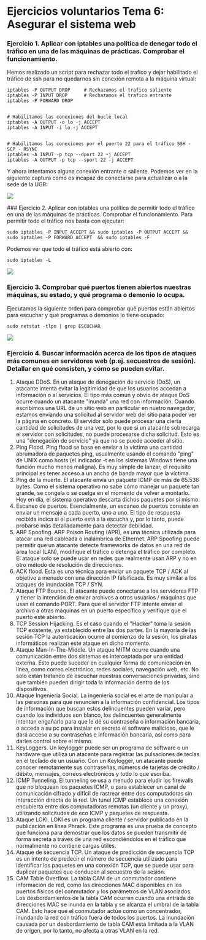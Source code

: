 # Ejercicios voluntarios Tema 6: Asegurar el sistema web

### Ejercicio 1. Aplicar con iptables una política de denegar todo el tráfico en una de las máquinas de prácticas. Comprobar el funcionamiento.

Hemos realizado un script para rechazar todo el trafico y dejar habilitado el tráfico de ssh para no quedarnos sin conexión remota a la máquina virtual:

```
iptables -P OUTPUT DROP 	# Rechazamos el trafico saliente
iptables -P INPUT DROP		# Rechazamos el trafico entrante
iptables -P FORWARD DROP


# Habilitamos las conexiones del bucle local
iptables -A OUTPUT -o lo -j ACCEPT
iptables -A INPUT -i lo -j ACCEPT


# Habilitamos las conexiones por el puerto 22 para el tráfico SSH - SCP - RSYNC
iptables -A INPUT -p tcp --dport 22 -j ACCEPT
iptables -A OUTPUT -p tcp --sport 22 -j ACCEPT
```

Y ahora intentamos alguna conexión entrante o saliente. Podemos ver en la siguiente captura como es incapaz de conectarse para actualizar o a la sede de la UGR:

![](images/t6/rechazar.png)



### Ejercicio 2. Aplicar con iptables una política de permitir todo el tráfico en una de las máquinas de prácticas. Comprobar el funcionamiento.
Para permitir todo el tráfico nos basta con ejecutar:

```
sudo iptables -P INPUT ACCEPT && sudo iptables -P OUTPUT ACCEPT && sudo iptables -P FORWARD ACCEPT  && sudo iptables -F
```

Podemos ver que todo el tráfico está abierto con:

```
sudo iptables -L
```

![](images/t6/aceptar.png)



### Ejercicio 3. Comprobar qué puertos tienen abiertos nuestras máquinas, su estado, y qué programa o demonio lo ocupa.

Ejecutamos la siguiente orden para comprobar qué puertos están abiertos para escuchar y qué programas o demonios lo tiene ocupado:
```
sudo netstat -tlpn | grep ESCUCHAR
```
![](images/t6/puertosAbiertos.png)


### Ejercicio 4. Buscar información acerca de los tipos de ataques más comunes en servidores web (p.ej. secuestros de sesión). Detallar en qué consisten, y cómo se pueden evitar.
1. Ataque DDoS. En un ataque de denegación de servicio (DoS), un atacante intenta evitar la legitimidad de que los usuarios accedan a información o al servicios. El tipo más común y obvio de ataque DoS ocurre cuando un atacante "inunda" una red con información. Cuando escribimos una URL de un sitio web en particular en nuetro navegador, estamos enviando una solicitud al servidor web del sitio para poder ver la página en concreto. El servidor solo puede procesar una cierta cantidad de solicitudes de una vez, por lo que si un atacante sobrecarga el servidor con solicitudes, no puede procesarse dicha solicitud. Esto es una "denegación de servicio" ya que no se puede acceder al sitio.
2. Ping Flood. Ping flood se basa en enviar a la víctima una cantidad abrumadora de paquetes ping, usualmente usando el comando "ping" de UNIX como hosts (el indicador -t en los sistemas Windows tiene una función mucho menos maligna). Es muy simple de lanzar, el requisito principal es tener acceso a un ancho de banda mayor que la víctima.
3. Ping de la muerte. El atacante envía un paquete ICMP de más de 65.536 bytes. Como el sistema operativo no sabe cómo manejar un paquete tan grande, se congela o se cuelga en el momento de volver a montarlo. Hoy en día, el sistema operativo descarta dichos paquetes por sí mismo.
4. Escaneo de puertos. Esencialmente, un escaneo de puertos consiste en enviar un mensaje a cada puerto, uno a uno. El tipo de respuesta recibida indica si el puerto está a la escucha y, por lo tanto, puede probarse más detalladamente para detectar debilidad.
5. ARP Spoofing. ARP Poison Routing (APR), es una técnica utilizada para atacar una red cableada o inalámbrica de Ethernet. ARP Spoofing puede permitir que un atacante detecte frameworks de datos en una red de área local (LAN), modifique el tráfico o detenga el tráfico por completo. El ataque solo se puede usar en redes que realmente usan ARP y no en otro método de resolución de direcciones.
6. ACK flood. Esta es una técnica para enviar un paquete TCP / ACK al objetivo a menudo con una dirección IP falsificada. Es muy similar a los ataques de inundación TCP / SYN.
7. Ataque FTP Bounce. El atacante puede conectarse a los servidores FTP y tiener la intención de enviar archivos a otros usuarios / máquinas que usan el comando PORT. Para que el servidor FTP intente enviar el archivo a otras máquinas en un puerto específico y verifique que el puerto esté abierto.
8. TCP Session Hijacking. Es el caso cuando el "Hacker" toma la sesión TCP existente, ya establecido entre las dos partes. En la mayoría de las sesión TCP la autenticación ocurre al comienzo de la sesión, los piratas informáticos realizan este ataque en dicho momento.
9. Ataque Man-In-The-Middle. Un ataque MITM ocurre cuando una comunicación entre dos sistemas es interceptada por una entidad externa. Esto puede suceder en cualquier forma de comunicación en línea, como correo electrónico, redes sociales, navegación web, etc. No solo están tratando de escuchar nuestras conversaciones privadas, sino que también pueden dirigir toda la información dentro de los dispositivos.
10. Ataque Ingenieria Social. La ingeniería social es el arte de manipular a las personas para que renuncien a la información confidencial. Los tipos de información que buscan estos delincuentes pueden variar, pero cuando los individuos son blanco, los delincuentes generalmente intentan engañarlo para que le dé su contraseña o información bancaria, o acceda a su pc para instalar en secreto el software malicioso, que le dará acceso a su contraseñas e información bancaria, así como para darles control sobre el mismo.
11. KeyLoggers. Un keylogger puede ser un programa de software o un hardware que utiliza un atacante para registrar las pulsaciones de teclas en el teclado de un usuario. Con un Keylogger, un atacante puede conocer remotamente sus contraseñas, números de tarjetas de crédito / débito, mensajes, correos electrónicos y todo lo que escriba.
12. ICMP Tunneling. El tunneling se usa a menudo para eludir los firewalls que no bloquean los paquetes ICMP, o para establecer un canal de comunicación cifrado y difícil de rastrear entre dos computadoras sin interacción directa de la red. Un túnel ICMP establece una conexión encubierta entre dos computadoras remotas (un cliente y un proxy), utilizando solicitudes de eco ICMP y paquetes de respuesta. 
13. Ataque LOKI. LOKI es un programa cliente / servidor publicado en la publicación en línea Phrack. Este programa es una prueba de concepto que funciona para demostrar que los datos se pueden transmitir de forma secreta a través de una red escondiéndolos en el tráfico que normalmente no contiene cargas útiles.
14. Ataque de secuencia TCP. Un ataque de predicción de secuencia TCP es un intento de predecir el número de secuencia utilizado para identificar los paquetes en una conexión TCP, que se puede usar para duplicar paquetes que conducen al secuestro de la sesión.
15. CAM Table Overflow. La tabla CAM de un conmutador contiene información de red, como las direcciones MAC disponibles en los puertos físicos del conmutador y los parámetros de VLAN asociados. Los desbordamientos de la tabla CAM ocurren cuando una entrada de direcciones MAC se inunda en la tabla y se alcanza el umbral de la tabla CAM. Esto hace que el conmutador actúe como un concentrador, inundando la red con tráfico fuera de todos los puertos. La inundación causada por un desbordamiento de tabla CAM está limitada a la VLAN de origen, por lo tanto, no afecta a otras VLAN en la red.